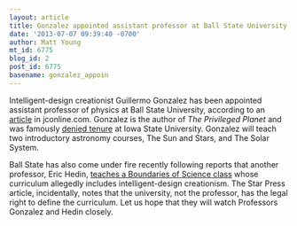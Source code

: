 ```yaml
---
layout: article
title: Gonzalez appointed assistant professor at Ball State University
date: '2013-07-07 09:39:40 -0700'
author: Matt Young
mt_id: 6775
blog_id: 2
post_id: 6775
basename: gonzalez_appoin
---
```

Intelligent-design creationist Guillermo Gonzalez has been appointed assistant professor of physics at Ball State University, according to an [article](http://www.jconline.com/article/20130706/NEWS0501/307060025/Ball-State-hires-intelligent-design-leader-teach-astronomy) in jconline.com. Gonzalez is the author of _The Privileged Planet_ and was famously [denied tenure](/archives/2007/06/iowa-state-univ-1.html) at Iowa State University.  Gonzalez will teach two introductory astronomy courses, The Sun and Stars, and The Solar System.

Ball State has also come under fire recently following reports that another professor, Eric Hedin, [teaches a Boundaries of Science class](http://www.thestarpress.com/article/20130615/NEWS01/306150013/Eric-Hedin) whose curriculum allegedly includes intelligent-design creationism. The Star Press article, incidentally, notes that the university, not the professor, has the legal right to define the curriculum. Let us hope that they will watch Professors Gonzalez and Hedin closely.
